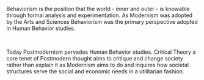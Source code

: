 <p><span style=font-weight: 400;>Behaviorism is the position that the world - inner and outer - is knowable through formal analysis and experimentation. As Modernism was adopted by the Arts and Sciences Behaviorism was the primary perspective adopted in Human Behavior studies.</span></p>  <p> </p>  <p><span style=font-weight: 400;>Today Postmodernism pervades Human Behavior studies. Critical Theory a core tenet of Postmodern thought aims to critique and change society rather than explain it as Modernism aims to do and inquires how societal structures serve the social and economic needs in a utilitarian fashion.</span></p>